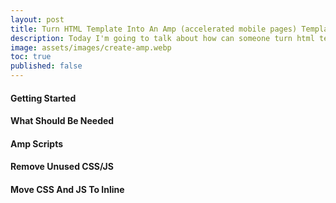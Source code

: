 ```yaml
---
layout: post
title: Turn HTML Template Into An Amp (accelerated mobile pages) Template
description: Today I'm going to talk about how can someone turn html templates into an optimized amp template.
image: assets/images/create-amp.webp
toc: true
published: false
---
```



#### Getting Started
#### What Should Be Needed
#### Amp Scripts
#### Remove Unused CSS/JS
#### Move CSS And JS To Inline
